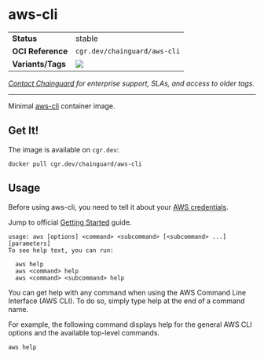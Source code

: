 <!--monopod:start-->
# aws-cli
| | |
| - | - |
| **Status** | stable |
| **OCI Reference** | `cgr.dev/chainguard/aws-cli` |
| **Variants/Tags** | ![](https://storage.googleapis.com/chainguard-images-build-outputs/summary/aws-cli.svg) |

*[Contact Chainguard](https://www.chainguard.dev/chainguard-images) for enterprise support, SLAs, and access to older tags.*

---
<!--monopod:end-->

Minimal [aws-cli](https://github.com/aws/aws-cli) container image.

## Get It!

The image is available on `cgr.dev`:

```
docker pull cgr.dev/chainguard/aws-cli
```

## Usage

Before using aws-cli, you need to tell it about your [AWS credentials](https://github.com/aws/aws-cli/tree/v2#getting-started).

Jump to official [Getting Started](https://docs.aws.amazon.com/cli/latest/userguide/cli-usage-help.html) guide.

```shell
usage: aws [options] <command> <subcommand> [<subcommand> ...] [parameters]
To see help text, you can run:

  aws help
  aws <command> help
  aws <command> <subcommand> help
```

You can get help with any command when using the AWS Command Line Interface (AWS CLI). To do so, simply type help at the end of a command name.

For example, the following command displays help for the general AWS CLI options and the available top-level commands.

```shell
aws help
```
